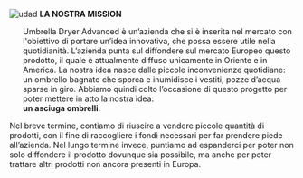 ![udad](https://user-images.githubusercontent.com/62671277/77627531-58b77280-6f47-11ea-9687-74644300bcc9.png)
<strong>LA NOSTRA MISSION</strong>
<br/>
  <ol>
    Umbrella Dryer Advanced è un’azienda che si è inserita nel mercato con l'obiettivo di portare un’idea innovativa, che possa essere         utile nella quotidianità. L’azienda punta sul diffondere sul mercato Europeo questo prodotto, il quale è attualmente diffuso               unicamente in Oriente e in America. La nostra idea nasce dalle piccole inconvenienze quotidiane: un ombrello bagnato che sporca e         inumidisce i vestiti, pozze d’acqua sparse in giro. Abbiamo quindi colto l’occasione di questo progetto per poter mettere in atto la       nostra idea: 
  <br/>
  <strong>un asciuga ombrelli</strong>.
  <br/>
 </ol>
Nel breve termine, contiamo di riuscire a vendere piccole quantità di prodotti, con il fine di raccogliere i fondi necessari per far prendere piede all’azienda. Nel lungo termine invece, puntiamo ad espanderci per poter non solo diffondere il prodotto dovunque sia possibile, ma anche per poter trattare altri prodotti non ancora presenti in Europa.
